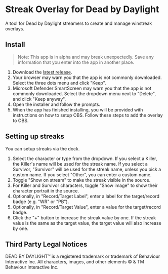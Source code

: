 # Streak Overlay for Dead by Daylight

A tool for Dead by Daylight streamers to create and manage winstreak overlays. 

## Install

> Note: This app is in alpha and may break unexpectedly. Save any information that you enter into the app in another place.

1. Download the [latest release](https://github.com/superdazed/dbd-streak-overlay/releases/latest).
2. Your browser may warn you that the app is not commonly downloaded. Select the three dots menu and click "Keep".
3. Microsoft Defender SmartScreen may warn you that the app is not commonly downloaded. Select the dropdown menu next to "Delete", and click "Keep anyway".
4. Open the installer and follow the prompts.
5. When the app has finished installing, you will be provided with instructions on how to setup OBS. Follow these steps to add the overlay to OBS.

## Setting up streaks

You can setup streaks via the dock.

1. Select the character or type from the dropdown.
   If you select a Killer, the Killer's name will be used for the streak name. If you select a Survivor, "Survivor" will be used for the streak name, unless you pick a custom name. If you select "Other", you can enter a custom name.
2. Toggle "Show on stream" to make the streak visible in the source.
3. For Killer and Survivor characters, toggle "Show image" to show their character portrait in the source.
4. Optionally, in "Record/Target Label", enter a label for the target/record badge (e.g. "WR" or "PB").
5. Optionally, in "Record/Target Value", enter a value for the target/record badge.
6. Click the "+" button to increase the streak value by one. If the streak value is the same as the target value, the target value will also increase by one.

## Third Party Legal Notices

DEAD BY DAYLIGHT™ is a registered trademark or trademark of Behaviour Interactive Inc.
All characters, images, and other elements © & TM Behaviour Interactive Inc.
